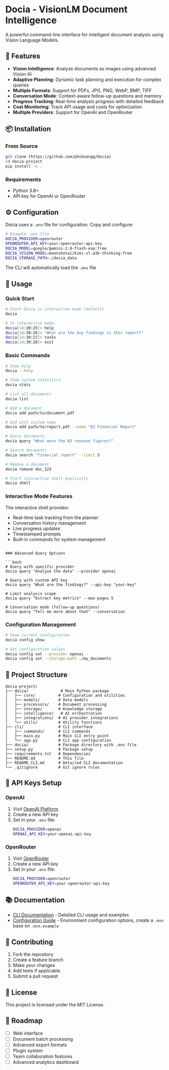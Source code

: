 # Docia - VisionLM Document Intelligence

A powerful command-line interface for intelligent document analysis using Vision Language Models.

## 🚀 Features

- **Vision Intelligence**: Analyze documents as images using advanced Vision AI
- **Adaptive Planning**: Dynamic task planning and execution for complex queries
- **Multiple Formats**: Support for PDFs, JPG, PNG, WebP, BMP, TIFF
- **Conversation Mode**: Context-aware follow-up questions and memory
- **Progress Tracking**: Real-time analysis progress with detailed feedback
- **Cost Monitoring**: Track API usage and costs for optimization
- **Multiple Providers**: Support for OpenAI and OpenRouter

## 📦 Installation

### From Source

```bash
git clone (https://github.com/phuhoangg/Docia)
cd docia-project
pip install -e .
```

### Requirements

- Python 3.8+
- API key for OpenAI or OpenRouter

## ⚙️ Configuration

Docia uses a `.env` file for configuration. Copy and configure:

```bash
# Example .env file
DOCIA_PROVIDER=openrouter
OPENROUTER_API_KEY=your-openrouter-api-key
DOCIA_MODEL=google/gemini-2.0-flash-exp:free
DOCIA_VISION_MODEL=moonshotai/kimi-vl-a3b-thinking:free
DOCIA_STORAGE_PATH=./docia_data
```

The CLI will automatically load the `.env` file

## 🎯 Usage

### Quick Start

```bash
# Start Docia in interactive mode (default)
docia

# In interactive mode:
docia[14:30:25]> help
docia[14:30:26]> "What are the key findings in this report?"
docia[14:30:27]> tasks
docia[14:30:28]> exit
```

### Basic Commands

```bash
# Show help
docia --help

# Show system statistics
docia stats

# List all documents
docia list

# Add a document
docia add path/to/document.pdf

# Add with custom name
docia add path/to/report.pdf --name "Q3 Financial Report"

# Query documents
docia query "What were the Q3 revenue figures?"

# Search documents
docia search "financial report" --limit 5

# Remove a document
docia remove doc_123

# Start interactive shell explicitly
docia shell
```

### Interactive Mode Features

The interactive shell provides:
- Real-time task tracking from the planner
- Conversation history management
- Live progress updates
- Timestamped prompts
- Built-in commands for system management
```

### Advanced Query Options

```bash
# Query with specific provider
docia query "Analyze the data" --provider openai

# Query with custom API key
docia query "What are the findings?" --api-key "your-key"

# Limit analysis scope
docia query "Extract key metrics" --max-pages 5

# Conversation mode (follow-up questions)
docia query "Tell me more about that" --conversation
```

### Configuration Management

```bash
# Show current configuration
docia config show

# Set configuration values
docia config set --provider openai
docia config set --storage-path ./my_documents
```

## 📁 Project Structure

```
docia-project/
├── docia/              # Main Python package
│   ├── core/          # Configuration and utilities
│   ├── models/        # Data models
│   ├── processors/    # Document processing
│   ├── storage/       # Knowledge storage
│   ├── intelligence/   # AI orchestration
│   ├── integrations/  # AI provider integrations
│   └── utils/         # Utility functions
├── cli/               # CLI interface
│   ├── commands/      # CLI commands
│   ├── main.py        # Main CLI entry point
│   └── app.py         # CLI app configuration
├── docia/             # Package directory with .env file
├── setup.py           # Package setup
├── requirements.txt   # Dependencies
├── README.md          # This file
├── README_CLI.md      # Detailed CLI documentation
└── .gitignore         # Git ignore rules
```

## 🔧 API Keys Setup

### OpenAI
1. Visit [OpenAI Platform](https://platform.openai.com/api-keys)
2. Create a new API key
3. Set in your `.env` file:
   ```bash
   DOCIA_PROVIDER=openai
   OPENAI_API_KEY=your-openai-api-key
   ```

### OpenRouter
1. Visit [OpenRouter](https://openrouter.ai/keys)
2. Create a new API key
3. Set in your `.env` file:
   ```bash
   DOCIA_PROVIDER=openrouter
   OPENROUTER_API_KEY=your-openrouter-api-key
   ```

## 📚 Documentation

- [CLI Documentation](README_CLI.md) - Detailed CLI usage and examples
- [Configuration Guide](docia/.env.example) - Environment configuration options, create a `.evn` base on `.evn.example`

## 🤝 Contributing

1. Fork the repository
2. Create a feature branch
3. Make your changes
4. Add tests if applicable
5. Submit a pull request

## 📄 License

This project is licensed under the MIT License.

## 🔮 Roadmap

- [ ] Web interface
- [ ] Document batch processing
- [ ] Advanced export formats
- [ ] Plugin system
- [ ] Team collaboration features
- [ ] Advanced analytics dashboard
